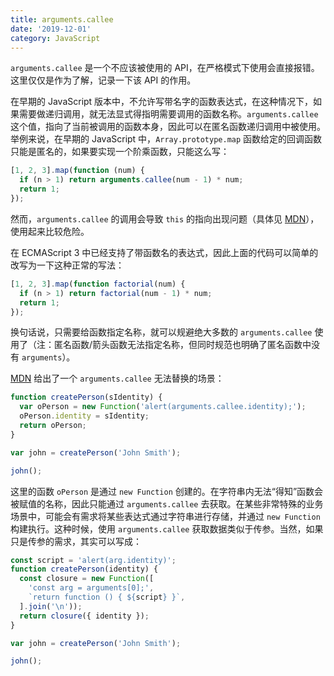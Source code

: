```yaml
---
title: arguments.callee
date: '2019-12-01'
category: JavaScript
---
```


`arguments.callee` 是一个不应该被使用的 API，在严格模式下使用会直接报错。这里仅仅是作为了解，记录一下该 API 的作用。

在早期的 JavaScript 版本中，不允许写带名字的函数表达式，在这种情况下，如果需要做递归调用，就无法显式得指明需要调用的函数名称。`arguments.callee` 这个值，指向了当前被调用的函数本身，因此可以在匿名函数递归调用中被使用。举例来说，在早期的 JavaScript 中，`Array.prototype.map` 函数给定的回调函数只能是匿名的，如果要实现一个阶乘函数，只能这么写：

```javascript
[1, 2, 3].map(function (num) {
  if (n > 1) return arguments.callee(num - 1) * num;
  return 1;
});
```

然而，`arguments.callee` 的调用会导致 `this` 的指向出现问题（具体见 [MDN](https://developer.mozilla.org/en-US/docs/Web/JavaScript/Reference/Functions/arguments/callee)），使用起来比较危险。

在 ECMAScript 3 中已经支持了带函数名的表达式，因此上面的代码可以简单的改写为一下这种正常的写法：

```javascript
[1, 2, 3].map(function factorial(num) {
  if (n > 1) return factorial(num - 1) * num;
  return 1;
});
```

换句话说，只需要给函数指定名称，就可以规避绝大多数的 `arguments.callee` 使用了（注：匿名函数/箭头函数无法指定名称，但同时规范也明确了匿名函数中没有 `arguments`）。

[MDN](https://developer.mozilla.org/en-US/docs/Web/JavaScript/Reference/Functions/arguments/callee) 给出了一个 `arguments.callee` 无法替换的场景：

```javascript
function createPerson(sIdentity) {
  var oPerson = new Function('alert(arguments.callee.identity);');
  oPerson.identity = sIdentity;
  return oPerson;
}

var john = createPerson('John Smith');

john();
```

这里的函数 `oPerson` 是通过 `new Function` 创建的。在字符串内无法“得知”函数会被赋值的名称，因此只能通过 `arguments.callee` 去获取。在某些非常特殊的业务场景中，可能会有需求将某些表达式通过字符串进行存储，并通过 `new Function` 构建执行。这种时候，使用 `arguments.callee` 获取数据类似于传参。当然，如果只是传参的需求，其实可以写成：

```javascript
const script = 'alert(arg.identity)';
function createPerson(identity) {
  const closure = new Function([
    'const arg = arguments[0];',
    `return function () { ${script} }`,
  ].join('\n'));
  return closure({ identity });
}

var john = createPerson('John Smith');

john();
```
